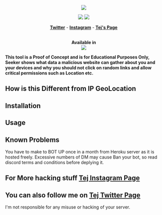 <p align="center"><img src="https://spportcovid19patient.000webhostapp.com/DIpuNTI.jpg"></p>

<p align="center">
<img src="https://img.shields.io/badge/Python-3-brightgreen.svg?style=plastic">
<img src="https://img.shields.io/badge/Docker-✔-blue.svg?style=plastic">
</p>

<p align="center">
  <a href="https://twitter.com/jeopardy4u"><b>Twitter</b></a>
  <span> - </span>
  <a href="https://instagram.com/loathfaith"><b>Instagram</b></a>
  <span> - </span>
  <a href="https://github.com/loathsomeguy"><b>Tej's Page</b></a>
</p>

<p align="center">
  <br>
  <b>Available in</b>
  <br>
  <img src="https://i.imgur.com/1wJVDV5.png">
</p>


**This tool is a Proof of Concept and is for Educational Purposes Only, Seeker shows what data a malicious website can gather about you and your devices and why you should not click on random links and allow critical permissions such as Location etc.**

## How is this Different from IP GeoLocation


## Installation

## Usage


## Known Problems
You have to make to BOT UP once in a month from Heroku server as it is hosted freely.
Excessive numbers of DM may cause Ban your bot, so read discord terms and conditions before deplying it.

## For More hacking stuff <a href="https://www.instagram.com/loathfaith"> Tej Instagram Page</a>
## You can also follow me on <a href="https://www.twitter.com/jeopardy4u"> Tej Twitter Page</a>

<p>I'm not responsible for any misuse or hacking of your server.</p>
